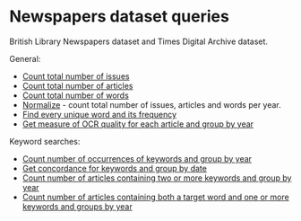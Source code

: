 # Newspapers dataset queries

British Library Newspapers dataset and Times Digital Archive dataset.

General:

* [Count total number of issues](./total_issues.md)
* [Count total number of articles](./total_articles.md)
* [Count total number of words](./total_words.md)
* [Normalize](./normalize.md) - count total number of issues, articles and words per year.
* [Find every unique word and its frequency](./unique_words.md)
* [Get measure of OCR quality for each article and group by year](./ocr_quality_by_year.md)

Keyword searches:

* [Count number of occurrences of keywords and group by year](./keyword_by_year.md)
* [Get concordance for keywords and group by date](./keyword_concordance_by_date.md)
* [Count number of articles containing two or more keywords and group by year](./keywords_by_year.md)
* [Count number of articles containing both a target word and one or more keywords and groups by year](./target_and_keywords_by_year.md)

